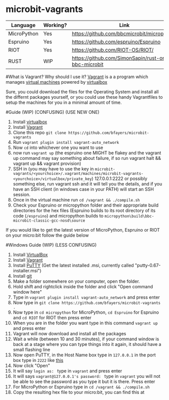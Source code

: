 # microbit-vagrants

| Language    | Working?   | Link                                               |
|-------------|------------|----------------------------------------------------|
| MicroPython | Yes        | https://github.com/bbcmicrobit/micropython         |
| Espruino    | Yes        | https://github.com/espruino/Espruino               |
| RIOT        | Yes        | https://github.com/RIOT-OS/RIOT/                   |
| RUST        | WIP        | https://github.com/SimonSapin/rust-on-bbc-microbit |

#What is Vagrant? Why should I use it?
[Vagrant](https://www.vagrantup.com) is a a program which manages [virtual machines](https://en.wikipedia.org/wiki/Virtual_machine) powered by [virtualbox](https://www.virtualbox.org)

Sure, you could download the files for the Operating System and install all the differnt packages yourself, or you could use these handy Vagrantfiles to setup the machines for you in a minimal amount of time.



#Guide (WIP) (CONFUSING) (USE NEW ONE)
1. Install [virtualbox](https://www.virtualbox.org/wiki/Downloads)
2. Install [Vagrant](https://www.vagrantup.com/downloads.html)
3. Clone this repo ```git clone https://github.com/bfayers/microbit-vagrants```
4. Run ```vagrant plugin install vagrant-auto_network```
5. Now ```cd``` into whichever one you want to use
6. now run ```vagrant up``` (the espruino one MIGHT be flakey and the vagrant up command may say something about failure, if so run vagrant halt && vagrant up && vagrant provision)
7. SSH in (you may have to use the key in ```microbit-vagrants/<yourchoice>/.vagrant/machines/microbit-vagrants-<yourchoice>/virtualbox/private_key```) 127.0.0.1:2222 or possibly something else, run vagrant ssh and it will tell you the details, and if you have an SSH client (in windows case in your PATH) will start an SSH session.
8. Once in the virtual machine run ```cd /vagrant && ./compile.sh``` 
9. Check your Espruino or micropython folder and their appropriate build directories for the hex files (Espruino builds to its root directory of its code (```/espruino```) and micropython builds to ```micropython\build\bbc-microbit-classic-gcc-nosd\source```

If you would like to get the latest version of MicroPython, Espruino or RIOT  on your micro:bit follow the guide below

#Windows Guide (WIP) (LESS CONFUSING)
1. Install [VirtualBox](https://www.virtualbox.org/wiki/Downloads)
2. Install [Vagrant](https://www.vagrantup.com/downloads.html)
3. Install [PuTTY](http://www.chiark.greenend.org.uk/~sgtatham/putty/download.html) (Get the latest installed .msi, currently called "putty-0.67-installer.msi")
4. Install [git](https://git-for-windows.github.io/)
5. Make a folder somewhere on your computer, open the folder.
6. Hold shift and rightclick inside the folder and click "Open command window here"
7. Type in ```vagrant plugin install vagrant-auto_network``` and press enter
8. Now type in ```git clone https://github.com/bfayers/microbit-vagrants .```
9. Now type in ```cd micropython``` for MicroPython,  ```cd Espruino``` for Espruino and ```cd RIOT``` for RIOT then press enter
10. When you are in the folder you want type in this command ```vagrant up``` and press enter
11. Vagrant will now download and install all the packages
12. Wait a while (between 10 and 30 minutes), if your command window is back at a stage where you can type things into it again, it should have a small flashing line
13. Now open PuTTY, in the Host Name box type in ```127.0.0.1``` in the port box type in ```2222``` like [this](http://i.imgur.com/8NrzB4M.png)
14. Now click "Open"
15. It will say ```login as: ``` type in ```vagrant``` and press enter
16. It will says ```vagrant@127.0.0.1's password: ``` type in ```vagrant``` you will not be able to see the password as you type it but it is there. Press enter
17. For MicroPython or Espruino type in ```cd /vagrant && ./compile.sh```
18. Copy the resulting hex file to your micro:bit, you can find this at <placeholder for where hexfile will be>